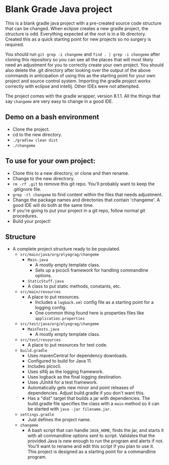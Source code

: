 # Blank Grade Java project

This is a blank gradle java project with a pre-created source code structure
that can be changed.  When eclipse creates a new gradle project, the
structure is odd.  Everything expected at the root is in a lib directory.
Created this as a quick starting point for new projects so no surgery is
required.

You should run `git grep -i changeme` and `find . | grep -i changeme` after
cloning this repository so you can see all the places that will most likely
need an adjustment for you to correctly create your own project.  You should
also delete the .git directory after looking over the output of the above
commands in anticipation of using this as the starting point for your own
project and source control system.  Importing the gradle project works
correctly with eclipse and intellij.  Other IDEs were not attempted.

The project comes with the gradle wrapper, version 8.1.1.  All the things
that say `changeme` are very easy to change in a good IDE.

## Demo on a bash environment

- Clone the project.
- cd to the new directory.
- `./gradlew clean dist`
- `./changeme`

## To use for your own project:

- Clone this to a new directory, or clone and then rename.
- Change to the new directrory.
- `rm -rf .git` to remove this git repo.  You'll probably want to keep the .gitignore file.
- `grep -rl changeme` to find content within the files that needs adjustment.
- Change the package names and directories that contain 'changeme'.  A good IDE will do both at the same time.
- If you're going to put your project in a git repo, follow normal git procedures.
- Build your project!

## Structure

- A complete project structure ready to be populated.
  - `src/main/java/org/elyograg/changeme`
    - `Main.java`
      - A mostly empty template class.
      - Sets up a picocli framework for handling commandline options.
    - `StaticStuff.java`
    -  A class to put static methods, constants, etc.
  - `src/main/resources`
    - A place to put resources.
      - Includes a `logback.xml` config file as a starting point for a logging config.
      - One common thing found here is properties files like `application.properties`
  - `src/test/java/org/elyograg/changeme`
    - `MainTests.java`
      - A mostly empty template class.
  - `src/test/resources`
    - A place to put resources for test code.
  - `build.gradle`
    - Uses mavenCentral for dependency downloads.
    - Configured to build for Java 11.
    - Includes picocli.
    - Uses slf4j as the logging framework.
    - Uses logback as the final logging destination.
    - Uses JUnit4 for a test framework.
    - Automatically gets new minor and point releases of dependencies.  Adjust build.gradle if you don't want this.
    - Has a "dist" target that builds a jar with dependencies.  The build.gradle file specifies the class with a `main` method so it can be started with `java -jar filename.jar`.
  - `settings.gradle`
    - Just defines the project name.
  - `changeme`
    - A bash script that can handle `JAVA_HOME`, finds the jar, and starts it with all commandline options sent to script.  Validates that the provided Java is new enough to run the program and alerts if not.  You'll want to rename and edit this script if you plan to use it.  This project is designed as a starting point for a commandline program.
